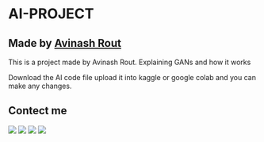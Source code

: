 # AI-PROJECT 
## Made by [Avinash Rout](https://github.com/Avinash24R)

This is a project made by Avinash Rout. Explaining GANs and how it works 

Download the AI code file upload it into kaggle or  google colab and you can make any changes.

## Contect me
<p align="left">
<a href="https://linkedin.com/in/in/raunak0400" target="_blank"><img src="https://img.shields.io/badge/LinkedIn-0A66C2?style=for-the-badge&logo=linkedin&logoColor=white" /></a>
<a href="https://leetcode.com/avinash24082005" target="_blank"><img src="https://img.shields.io/badge/LeetCode-FFA116?style=for-the-badge&logo=leetcode&logoColor=white" /></a>
<a href="https://instagram.com/_aviiii24_" target="_blank"><img src="https://img.shields.io/badge/Instagram-E4405F?style=for-the-badge&logo=instagram&logoColor=white" /></a>
 <a href="https://x.com/Avinash_Rou7" target="_blank"><img src="https://img.shields.io/badge/X-white?style=for-the-badge&logo=x&logoColor=black" />
</a>
